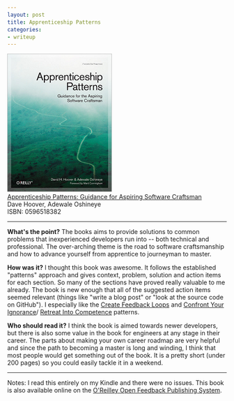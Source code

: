 ```yaml
---
layout: post
title: Apprenticeship Patterns
categories:
- writeup
---
```

![](/static/apprenticeship-patterns.png)  
[Apprenticeship Patterns: Guidance for Aspiring Software Craftsman](http://www.amazon.com/exec/obidos/ASIN/0596518382/ref=nosim&tag=bookreview0a1-20)  
Dave Hoover, Adewale Oshineye  
ISBN: 0596518382

---

**What's the point?**
The books aims to provide solutions to common problems that inexperienced developers run into -- both technical and 
professional.  The over-arching theme is the road to software craftsmanship and how to advance yourself from apprentice
 to journeyman to master.

**How was it?**
I thought this book was awesome.  It follows the established "patterns" approach and gives context, problem, solution 
and action items for each section.  So many of the sections have proved really valuable to me already.  The book is new 
enough that all of the suggested action items seemed relevant (things like "write a blog post" or "look at the source 
code on GitHub").  I especially like the 
[Create Feedback Loops](http://apprenticeship-patterns.labs.oreilly.com/ch05.html#create_feedback_loops) and 
[Confront Your Ignorance](http://apprenticeship-patterns.labs.oreilly.com/ch02.html#confront_your_ignorance)/
[Retreat Into Competence](http://apprenticeship-patterns.labs.oreilly.com/ch02.html#retreat_into_competence) patterns.

**Who should read it?**
I think the book is aimed towards newer developers, but there is also some value in the book for engineers at any 
stage in their career.  The parts about making your own career roadmap are very helpful and since the path to becoming
 a master is long and winding, I think that most people would get something out of the book.  It is a pretty short 
 (under 200 pages) so you could easily tackle it in a weekend.

---
Notes: I read this entirely on my Kindle and there were no issues.  This book is also available online on the 
[O'Reilley Open Feedback Publishing System](http://apprenticeship-patterns.labs.oreilly.com/).
